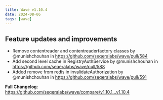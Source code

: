 ```yaml
---
title: Wave v1.10.4
date: 2024-08-06
tags: [wave]
---
```


## Feature updates and improvements

* Remove contentreader and contentreaderfactory classes by @munishchouhan in https://github.com/seqeralabs/wave/pull/584
* Add second level cache in RegistryAuthService by @munishchouhan in https://github.com/seqeralabs/wave/pull/588
* Added remove from redis in invalidateAuthorization by @munishchouhan in https://github.com/seqeralabs/wave/pull/591


**Full Changelog**: https://github.com/seqeralabs/wave/compare/v1.10.1...v1.10.4
